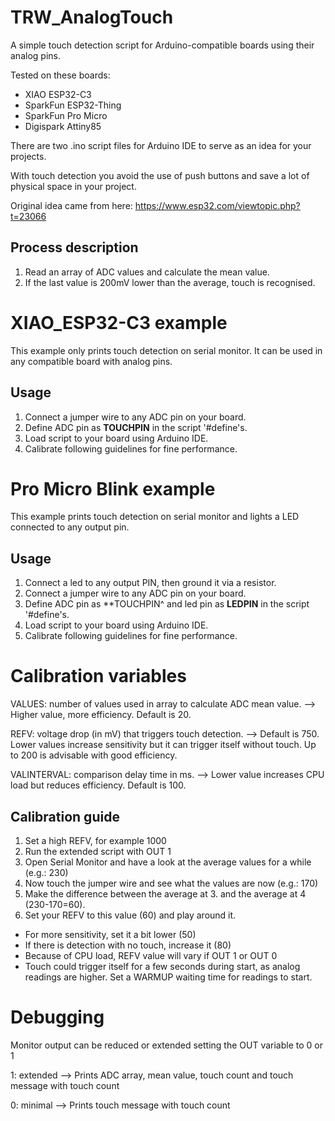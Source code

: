 # TRW_AnalogTouch

A simple touch detection script for Arduino-compatible boards using their analog pins.

Tested on these boards:
 - XIAO ESP32-C3
 - SparkFun ESP32-Thing
 - SparkFun Pro Micro
 - Digispark Attiny85

There are two .ino script files for Arduino IDE to serve as an idea for your projects.

With touch detection you avoid the use of push buttons and save a lot of physical space in your project.

Original idea came from here:
https://www.esp32.com/viewtopic.php?t=23066

## Process description
1. Read an array of ADC values and calculate the mean value.
2. If the last value is 200mV lower than the average, touch is recognised.

# XIAO_ESP32-C3 example

This example only prints touch detection on serial monitor.
It can be used in any compatible board with analog pins.

## Usage
1. Connect a jumper wire to any ADC pin on your board.
2. Define ADC pin as **TOUCHPIN** in the script '#define's.
3. Load script to your board using Arduino IDE.
4. Calibrate following guidelines for fine performance.

# Pro Micro Blink example

This example prints touch detection on serial monitor and lights a LED connected to any output pin.

## Usage
1. Connect a led to any output PIN, then ground it via a resistor.
2. Connect a jumper wire to any ADC pin on your board.
3. Define ADC pin as **TOUCHPIN^ and led pin as **LEDPIN** in the script '#define's.
4. Load script to your board using Arduino IDE.
5. Calibrate following guidelines for fine performance.


# Calibration variables

VALUES: number of values used in array to calculate ADC mean value.
  --> Higher value, more efficiency. Default is 20.

REFV: voltage drop (in mV) that triggers touch detection.
  --> Default is 750. Lower values increase sensitivity but it can trigger itself without touch. Up to 200 is advisable with good efficiency. 

VALINTERVAL: comparison delay time in ms.
  --> Lower value increases CPU load but reduces efficiency. Default is 100.

## Calibration guide
1. Set a high REFV, for example 1000
2. Run the extended script with OUT 1
3. Open Serial Monitor and have a look at the average values for a while (e.g.: 230)
4. Now touch the jumper wire and see what the values are now (e.g.: 170)
5. Make the difference between the average at 3. and the average at 4 (230-170=60).
6. Set your REFV to this value (60) and play around it.
- For more sensitivity, set it a bit lower (50)
- If there is detection with no touch, increase it (80)
- Because of CPU load, REFV value will vary if OUT 1 or OUT 0
- Touch could trigger itself for a few seconds during start, as analog readings are higher. Set a WARMUP waiting time for readings to start.

# Debugging

Monitor output can be reduced or extended setting the OUT variable to 0 or 1

1: extended --> Prints ADC array, mean value, touch count and touch message with touch count

0: minimal  --> Prints touch message with touch count
